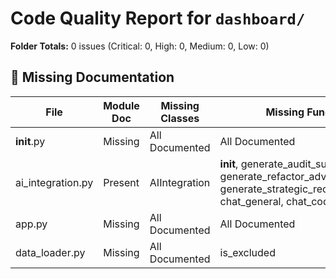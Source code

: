 # Code Quality Report for `dashboard/`

**Folder Totals:** 0 issues (Critical: 0, High: 0, Medium: 0, Low: 0)

## 📄 Missing Documentation
| File | Module Doc | Missing Classes | Missing Functions |
| ---- | -----------| ----------------| ------------------ |
| __init__.py | Missing | All Documented | All Documented |
| ai_integration.py | Present | AIIntegration | __init__, generate_audit_summary, generate_refactor_advice, generate_strategic_recommendations, chat_general, chat_code, chat_doc |
| app.py | Missing | All Documented | All Documented |
| data_loader.py | Missing | All Documented | is_excluded |
